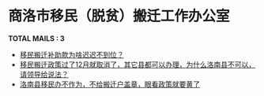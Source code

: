 # 商洛市移民（脱贫）搬迁工作办公室

__TOTAL MAILS : 3__
- [移民搬迁补助款为啥迟迟不到位？](../../category/letters/5381.md)
- [移民搬迁政策过了12月就取消了，其它县都可以办理，为什么洛南县不可以，请领导给说法？](../../category/letters/5094.md)
- [洛南县移民办不作为，不给搬迁户盖章，眼看政策就要黄了](../../category/letters/5039.md)